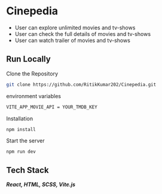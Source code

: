 # Cinepedia 

- User can explore unlimited movies and tv-shows
- User can check the full details of movies and tv-shows
- User can watch trailer of movies and tv-shows
## Run Locally

Clone the Repository

```bash
git clone https://github.com/RitikKumar202/Cinepedia.git
```

environment variables

```bash
VITE_APP_MOVIE_API = YOUR_TMDB_KEY
```

Installation

```bash
npm install
```

Start the server
```
npm run dev  
```


## Tech Stack

***React, HTML, SCSS, Vite.js***

